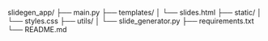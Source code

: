 slidegen_app/
├── main.py
├── templates/
│   └── slides.html
├── static/
│   └── styles.css
├── utils/
│   └── slide_generator.py
├── requirements.txt
└── README.md
